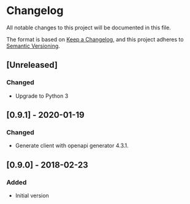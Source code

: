 
# Changelog
All notable changes to this project will be documented in this file.

The format is based on [Keep a Changelog](https://keepachangelog.com/en/1.0.0/),
and this project adheres to [Semantic Versioning](https://semver.org/spec/v2.0.0.html).

## [Unreleased]

### Changed
- Upgrade to Python 3

## [0.9.1] - 2020-01-19

### Changed
- Generate client with openapi generator 4.3.1.

## [0.9.0] - 2018-02-23

### Added
- Initial version
